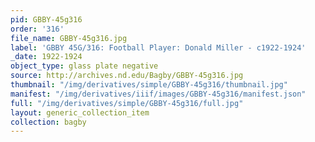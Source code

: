 ```yaml
---
pid: GBBY-45g316
order: '316'
file_name: GBBY-45g316.jpg
label: 'GBBY 45G/316: Football Player: Donald Miller - c1922-1924'
_date: 1922-1924
object_type: glass plate negative
source: http://archives.nd.edu/Bagby/GBBY-45g316.jpg
thumbnail: "/img/derivatives/simple/GBBY-45g316/thumbnail.jpg"
manifest: "/img/derivatives/iiif/images/GBBY-45g316/manifest.json"
full: "/img/derivatives/simple/GBBY-45g316/full.jpg"
layout: generic_collection_item
collection: bagby
---
```

